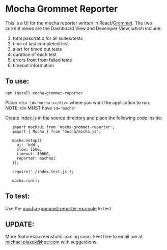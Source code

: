 # Mocha Grommet Reporter

This is a UI for the mocha reporter written in React/[Grommet](https://grommet.github.io/). The two current views are the Dashboard View and Developer View, which include: <br />
1. total pass/ratio for all suites/tests
1. time of last completed test
1. alert for timed out tests <br />
1. duration of each test
1. errors from from failed tests
1. timeout information

## To use:

`npm install mocha-grommet-reporter`

Place `<div id='mocha'></div>` where you want the application to run. <br />NOTE: div MUST have `id='mocha'`

Create index.js in the source directory and place the following code inside:

```
   import mochaUi from 'mocha-grommet-reporter';
   import { Mocha } from 'mocha/mocha.js';
   
   mocha.setup({
     ui: 'bdd',
     slow: 1500,
     timeout: 10000,
     reporter: mochaUi
   });
   
   require('./index.test.js');
   
   mocha.run();
```
 
## To test:

Use the [mocha-grommet-reporter-example](https://github.com/michaelplazek/mocha-grommet-reporter-example.git) to test 

## UPDATE:

More features/screenshots coming soon. Feel free to email me at michael.plazek@hpe.com with suggestions.
   
   
